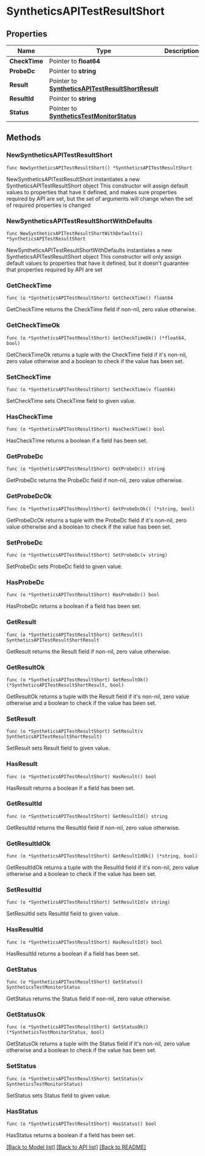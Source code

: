# SyntheticsAPITestResultShort

## Properties

Name | Type | Description | Notes
------------ | ------------- | ------------- | -------------
**CheckTime** | Pointer to **float64** |  | [optional] 
**ProbeDc** | Pointer to **string** |  | [optional] 
**Result** | Pointer to [**SyntheticsAPITestResultShortResult**](SyntheticsAPITestResultShort_result.md) |  | [optional] 
**ResultId** | Pointer to **string** |  | [optional] 
**Status** | Pointer to [**SyntheticsTestMonitorStatus**](SyntheticsTestMonitorStatus.md) |  | [optional] 

## Methods

### NewSyntheticsAPITestResultShort

`func NewSyntheticsAPITestResultShort() *SyntheticsAPITestResultShort`

NewSyntheticsAPITestResultShort instantiates a new SyntheticsAPITestResultShort object
This constructor will assign default values to properties that have it defined,
and makes sure properties required by API are set, but the set of arguments
will change when the set of required properties is changed

### NewSyntheticsAPITestResultShortWithDefaults

`func NewSyntheticsAPITestResultShortWithDefaults() *SyntheticsAPITestResultShort`

NewSyntheticsAPITestResultShortWithDefaults instantiates a new SyntheticsAPITestResultShort object
This constructor will only assign default values to properties that have it defined,
but it doesn't guarantee that properties required by API are set

### GetCheckTime

`func (o *SyntheticsAPITestResultShort) GetCheckTime() float64`

GetCheckTime returns the CheckTime field if non-nil, zero value otherwise.

### GetCheckTimeOk

`func (o *SyntheticsAPITestResultShort) GetCheckTimeOk() (*float64, bool)`

GetCheckTimeOk returns a tuple with the CheckTime field if it's non-nil, zero value otherwise
and a boolean to check if the value has been set.

### SetCheckTime

`func (o *SyntheticsAPITestResultShort) SetCheckTime(v float64)`

SetCheckTime sets CheckTime field to given value.

### HasCheckTime

`func (o *SyntheticsAPITestResultShort) HasCheckTime() bool`

HasCheckTime returns a boolean if a field has been set.

### GetProbeDc

`func (o *SyntheticsAPITestResultShort) GetProbeDc() string`

GetProbeDc returns the ProbeDc field if non-nil, zero value otherwise.

### GetProbeDcOk

`func (o *SyntheticsAPITestResultShort) GetProbeDcOk() (*string, bool)`

GetProbeDcOk returns a tuple with the ProbeDc field if it's non-nil, zero value otherwise
and a boolean to check if the value has been set.

### SetProbeDc

`func (o *SyntheticsAPITestResultShort) SetProbeDc(v string)`

SetProbeDc sets ProbeDc field to given value.

### HasProbeDc

`func (o *SyntheticsAPITestResultShort) HasProbeDc() bool`

HasProbeDc returns a boolean if a field has been set.

### GetResult

`func (o *SyntheticsAPITestResultShort) GetResult() SyntheticsAPITestResultShortResult`

GetResult returns the Result field if non-nil, zero value otherwise.

### GetResultOk

`func (o *SyntheticsAPITestResultShort) GetResultOk() (*SyntheticsAPITestResultShortResult, bool)`

GetResultOk returns a tuple with the Result field if it's non-nil, zero value otherwise
and a boolean to check if the value has been set.

### SetResult

`func (o *SyntheticsAPITestResultShort) SetResult(v SyntheticsAPITestResultShortResult)`

SetResult sets Result field to given value.

### HasResult

`func (o *SyntheticsAPITestResultShort) HasResult() bool`

HasResult returns a boolean if a field has been set.

### GetResultId

`func (o *SyntheticsAPITestResultShort) GetResultId() string`

GetResultId returns the ResultId field if non-nil, zero value otherwise.

### GetResultIdOk

`func (o *SyntheticsAPITestResultShort) GetResultIdOk() (*string, bool)`

GetResultIdOk returns a tuple with the ResultId field if it's non-nil, zero value otherwise
and a boolean to check if the value has been set.

### SetResultId

`func (o *SyntheticsAPITestResultShort) SetResultId(v string)`

SetResultId sets ResultId field to given value.

### HasResultId

`func (o *SyntheticsAPITestResultShort) HasResultId() bool`

HasResultId returns a boolean if a field has been set.

### GetStatus

`func (o *SyntheticsAPITestResultShort) GetStatus() SyntheticsTestMonitorStatus`

GetStatus returns the Status field if non-nil, zero value otherwise.

### GetStatusOk

`func (o *SyntheticsAPITestResultShort) GetStatusOk() (*SyntheticsTestMonitorStatus, bool)`

GetStatusOk returns a tuple with the Status field if it's non-nil, zero value otherwise
and a boolean to check if the value has been set.

### SetStatus

`func (o *SyntheticsAPITestResultShort) SetStatus(v SyntheticsTestMonitorStatus)`

SetStatus sets Status field to given value.

### HasStatus

`func (o *SyntheticsAPITestResultShort) HasStatus() bool`

HasStatus returns a boolean if a field has been set.


[[Back to Model list]](../README.md#documentation-for-models) [[Back to API list]](../README.md#documentation-for-api-endpoints) [[Back to README]](../README.md)


